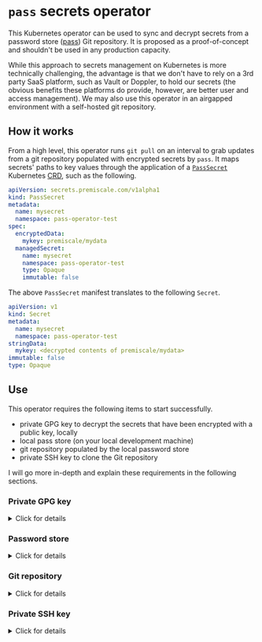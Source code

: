# `pass` secrets operator

This Kubernetes operator can be used to sync and decrypt secrets from a password store ([pass](https://www.passwordstore.org/)) Git repository. It is proposed as a proof-of-concept and shouldn't be used in any production capacity.

While this approach to secrets management on Kubernetes is more technically challenging, the advantage is that we don't have to rely on a 3rd party SaaS platform, such as Vault or Doppler, to hold our secrets (the obvious benefits these platforms do provide, however, are better user and access management). We may also use this operator in an airgapped environment with a self-hosted git repository.

<!--
I also acknowledge that this approach swims against the DevSecOps tide in that it requires you to store your secrets (albeit encrypted)
in Git, a practice that is often discouraged and typically forbidden at most organizations.
-->

## How it works

From a high level, this operator runs `git pull` on an interval to grab updates from a git repository populated with encrypted
secrets by `pass`. It maps secrets' paths to key values through the application of a [`PassSecret`](helm/operator/crds/PassSecret.yaml) Kubernetes [CRD](https://kubernetes.io/docs/concepts/extend-kubernetes/api-extension/custom-resources/),
such as the following.

```yaml
apiVersion: secrets.premiscale.com/v1alpha1
kind: PassSecret
metadata:
  name: mysecret
  namespace: pass-operator-test
spec:
  encryptedData:
    mykey: premiscale/mydata
  managedSecret:
    name: mysecret
    namespace: pass-operator-test
    type: Opaque
    immutable: false
```

The above `PassSecret` manifest translates to the following `Secret`.

```yaml
apiVersion: v1
kind: Secret
metadata:
  name: mysecret
  namespace: pass-operator-test
stringData:
  mykey: <decrypted contents of premiscale/mydata>
immutable: false
type: Opaque
```

## Use

This operator requires the following items to start successfully.

- private GPG key to decrypt the secrets that have been encrypted with a public key, locally
- local pass store (on your local development machine)
- git repository populated by the local password store
- private SSH key to clone the Git repository

I will go more in-depth and explain these requirements in the following sections.

### Private GPG key

<details>
  <summary>Click for details</summary>

  The private GPG key is used by `pass` to decrypt your secrets that were encrypted on your local machine.

  #### Generating GPG keys

  You can find a lot of explanation about how to generate keys with GPG online, but I'll write down my process below for generating keys to use with this operator.

  1. First, generate a key.

      ```shell
      $ gpg --generate-key
      gpg (GnuPG) 2.2.27; Copyright (C) 2021 Free Software Foundation, Inc.
      This is free software: you are free to change and redistribute it.
      There is NO WARRANTY, to the extent permitted by law.

      Note: Use "gpg --full-generate-key" for a full featured key generation dialog.

      GnuPG needs to construct a user ID to identify your key.

      Real name: Emma Doyle
      Email address: emma@premiscale.com
      You selected this USER-ID:
      "Emma Doyle <emma@premiscale.com>"

      Change (N)ame, (E)mail, or (O)kay/(Q)uit? O
      We need to generate a lot of random bytes. It is a good idea to perform
      some other action (type on the keyboard, move the mouse, utilize the
      disks) during the prime generation; this gives the random number
      generator a better chance to gain enough entropy.
      We need to generate a lot of random bytes. It is a good idea to perform
      some other action (type on the keyboard, move the mouse, utilize the
      disks) during the prime generation; this gives the random number
      generator a better chance to gain enough entropy.
      gpg: key 4B90DE5D5BF143B8 marked as ultimately trusted
      gpg: revocation certificate stored as '/home/emmadoyle/.gnupg/openpgp-revocs.d/51924ADAFC92656FAFEB672D4B90DE5D5BF143B8.rev'
      public and secret key created and signed.

      pub   rsa3072 2024-01-12 [SC] [expires: 2026-01-11]
            51924ADAFC92656FAFEB672D4B90DE5D5BF143B8
      uid                      Emma Doyle <emma@premiscale.com>
      sub   rsa3072 2024-01-12 [E] [expires: 2026-01-11]

      ```

      > **Important:** be sure not to specify a password to use your keys.

      You'll now see your key on your keyring.

      ```shell
      $ gpg --list-keys 51924ADAFC92656FAFEB672D4B90DE5D5BF143B8
      pub   rsa3072 2024-01-12 [SC] [expires: 2026-01-11]
            51924ADAFC92656FAFEB672D4B90DE5D5BF143B8
      uid           [ultimate] Emma Doyle <emma@premiscale.com>
      sub   rsa3072 2024-01-12 [E] [expires: 2026-01-11]
      ```

  2. Export your private key and b64 encode it (otherwise it will dump a bunch of binary data to your shell).

      ```shell
      $ gpg --armor --export-secret-keys 51924ADAFC92656FAFEB672D4B90DE5D5BF143B8 | base64
      ...
      ```

      Copy this value and update your [Helm values](/helm/operator/).
</details>

### Password store

<details>
  <summary>Click for details</summary>

  Install [`pass`](https://www.passwordstore.org/) and initialize a local store using the GPG keys you generated in the last step.

  ```shell
  pass init "$GPG_KEY_ID" --path <subpath of ~/.password-store/>
  ```

  Now, on your local machine,

  ```shell
  $ ls -lash ~/.password-store/repo/
  total 12K
  4.0K drwx------  2 emmadoyle emmadoyle 4.0K Jan 15 13:36 .
  4.0K drwxrwxr-x 13 emmadoyle emmadoyle 4.0K Jan 15 13:36 ..
  4.0K -rw-------  1 emmadoyle emmadoyle   41 Jan 15 13:36 .gpg-id
  ```

</details>

### Git repository

<details>
  <summary>Click for details</summary>

  From the `pass` [man page](https://git.zx2c4.com/password-store/about/),

  ```text
  ...
  pass git git-command-args...
          If the password store is a git repository, execute a git command
          specified by git-command-args.
  ...
  ```

  we may easily link our local password store to a remote Git repository. This operator uses `git` alongside `pass` to pull secret updates.

  ```shell
  $ git init ~/.password-store/repo/
  $ ls -lash ~/.password-store/repo/
  total 16K
  4.0K drwx------  3 emmadoyle emmadoyle 4.0K Jan 15 13:38 .
  4.0K drwxrwxr-x 13 emmadoyle emmadoyle 4.0K Jan 15 13:36 ..
  4.0K drwxrwxr-x  7 emmadoyle emmadoyle 4.0K Jan 15 13:38 .git
  4.0K -rw-------  1 emmadoyle emmadoyle   41 Jan 15 13:36 .gpg-id
  ```
</details>

### Private SSH key

<details>
  <summary>Click for details</summary>

  Now add a remote git repository and watch as `pass insert`-commands create local commits automatically. Sync your local password store with the remote repo via `pass git push`.
</details>